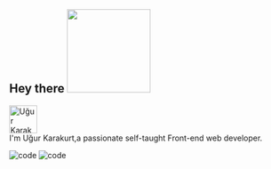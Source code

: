 
## Hey there <img src="https://media.giphy.com/media/XfUq4YqOcyHfrTEM5l/giphy.gif" width="150px">

<a target="_blank" href="https://www.linkedin.com/in/u%C4%9Fur-karakurt-8b77b6154/">
  <img alt="Uğur Karakurt | LinkedIn" width="50px" src="https://media.giphy.com/media/Vwfo3gxxAwA1kyI2Vs/giphy.gif" />
</a>
</br>
 I'm Uğur Karakurt,a passionate self-taught Front-end web developer.

![code](https://media.giphy.com/media/UoLt6Tm8wlSnWGfSFs/giphy.gif) ![code](https://media.giphy.com/media/XH9wwXfUXu91wAJwN5/giphy.gif)

 
 
  

